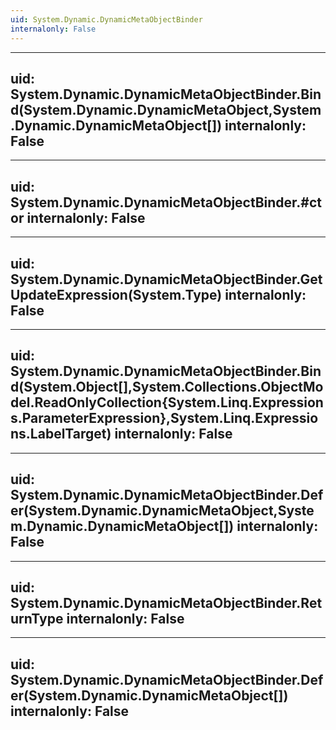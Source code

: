 ```yaml
---
uid: System.Dynamic.DynamicMetaObjectBinder
internalonly: False
---
```


---
uid: System.Dynamic.DynamicMetaObjectBinder.Bind(System.Dynamic.DynamicMetaObject,System.Dynamic.DynamicMetaObject[])
internalonly: False
---

---
uid: System.Dynamic.DynamicMetaObjectBinder.#ctor
internalonly: False
---

---
uid: System.Dynamic.DynamicMetaObjectBinder.GetUpdateExpression(System.Type)
internalonly: False
---

---
uid: System.Dynamic.DynamicMetaObjectBinder.Bind(System.Object[],System.Collections.ObjectModel.ReadOnlyCollection{System.Linq.Expressions.ParameterExpression},System.Linq.Expressions.LabelTarget)
internalonly: False
---

---
uid: System.Dynamic.DynamicMetaObjectBinder.Defer(System.Dynamic.DynamicMetaObject,System.Dynamic.DynamicMetaObject[])
internalonly: False
---

---
uid: System.Dynamic.DynamicMetaObjectBinder.ReturnType
internalonly: False
---

---
uid: System.Dynamic.DynamicMetaObjectBinder.Defer(System.Dynamic.DynamicMetaObject[])
internalonly: False
---
